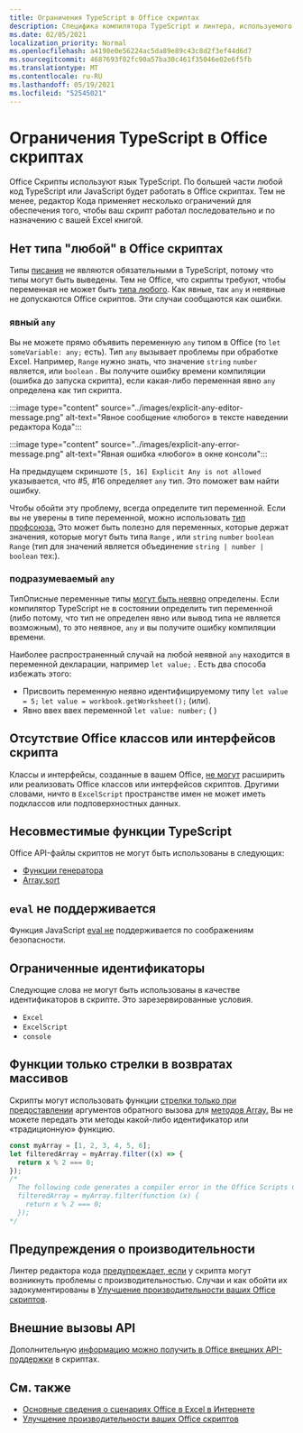 ```yaml
---
title: Ограничения TypeScript в Office скриптах
description: Специфика компилятора TypeScript и линтера, используемого Office Code Scripts.
ms.date: 02/05/2021
localization_priority: Normal
ms.openlocfilehash: a4198e0e56224ac5da89e89c43c8d2f3ef44d6d7
ms.sourcegitcommit: 4687693f02fc90a57ba30c461f35046e02e6f5fb
ms.translationtype: MT
ms.contentlocale: ru-RU
ms.lasthandoff: 05/19/2021
ms.locfileid: "52545021"
---
```

# <a name="typescript-restrictions-in-office-scripts"></a>Ограничения TypeScript в Office скриптах

Office Скрипты используют язык TypeScript. По большей части любой код TypeScript или JavaScript будет работать в Office скриптах. Тем не менее, редактор Кода применяет несколько ограничений для обеспечения того, чтобы ваш скрипт работал последовательно и по назначению с вашей Excel книгой.

## <a name="no-any-type-in-office-scripts"></a>Нет типа "любой" в Office скриптах

Типы [писания](https://www.typescriptlang.org/docs/handbook/typescript-in-5-minutes.html) не являются обязательными в TypeScript, потому что типы могут быть выведены. Тем не Office, что скрипты требуют, чтобы переменная не может быть [типа любого](https://www.typescriptlang.org/docs/handbook/basic-types.html#any). Как явные, так `any` и неявные не допускаются Office скриптов. Эти случаи сообщаются как ошибки.

### <a name="explicit-any"></a>явный `any`

Вы не можете прямо объявить переменную `any` типом в Office (то `let someVariable: any;` есть). Тип `any` вызывает проблемы при обработке Excel. Например, `Range` нужно знать, что значение `string` `number` является, или `boolean` . Вы получите ошибку времени компиляции (ошибка до запуска скрипта), если какая-либо переменная явно `any` определена как тип скрипта.

:::image type="content" source="../images/explicit-any-editor-message.png" alt-text="Явное сообщение «любого» в тексте наведении редактора Кода":::

:::image type="content" source="../images/explicit-any-error-message.png" alt-text="Явная ошибка «любого» в окне консоли":::

На предыдущем скриншоте `[5, 16] Explicit Any is not allowed` указывается, что #5, #16 определяет `any` тип. Это поможет вам найти ошибку.

Чтобы обойти эту проблему, всегда определите тип переменной. Если вы не уверены в типе переменной, можно использовать [тип профсоюза.](https://www.typescriptlang.org/docs/handbook/unions-and-intersections.html) Это может быть полезно для переменных, которые держат значения, которые могут быть типа `Range` , или `string` `number` `boolean` `Range` (тип для значений является объединение `string | number | boolean` тех:).

### <a name="implicit-any"></a>подразумеваемый `any`

ТипОписные переменные типы [могут быть неявно](https://www.typescriptlang.org/docs/handbook/type-inference.html) определены. Если компилятор TypeScript не в состоянии определить тип переменной (либо потому, что тип не определен явно или вывод типа не является возможным), то это неявное, `any` и вы получите ошибку компиляции времени.

Наиболее распространенный случай на любой неявной `any` находится в переменной декларации, например `let value;` . Есть два способа избежать этого:

* Присвоить переменную неявно идентифицируемому типу `let value = 5;` `let value = workbook.getWorksheet();` (или).
* Явно ввех ввех переменной `let value: number;` ( )

## <a name="no-inheriting-office-script-classes-or-interfaces"></a>Отсутствие Office классов или интерфейсов скрипта

Классы и интерфейсы, созданные в вашем Office, [не могут](https://www.typescriptlang.org/docs/handbook/classes.html#inheritance) расширить или реализовать Office классов или интерфейсов скриптов. Другими словами, ничто в `ExcelScript` пространстве имен не может иметь подклассов или подповерхностных данных.

## <a name="incompatible-typescript-functions"></a>Несовместимые функции TypeScript

Office API-файлы скриптов не могут быть использованы в следующих:

* [Функции генератора](https://developer.mozilla.org/docs/Web/JavaScript/Guide/Iterators_and_Generators#generator_functions)
* [Array.sort](https://developer.mozilla.org/docs/Web/JavaScript/Reference/Global_Objects/Array/sort)

## <a name="eval-is-not-supported"></a>`eval` не поддерживается

Функция JavaScript [eval не](https://developer.mozilla.org/docs/Web/JavaScript/Reference/Global_Objects/eval) поддерживается по соображениям безопасности.

## <a name="restricted-identifers"></a>Ограниченные идентификаторы

Следующие слова не могут быть использованы в качестве идентификаторов в скрипте. Это зарезервированные условия.

* `Excel`
* `ExcelScript`
* `console`

## <a name="only-arrow-functions-in-array-callbacks"></a>Функции только стрелки в возвратах массивов

Скрипты могут использовать функции [стрелки только при предоставлении](https://developer.mozilla.org/docs/Web/JavaScript/Reference/Functions/Arrow_functions) аргументов обратного вызова для [методов Array.](https://developer.mozilla.org/docs/Web/JavaScript/Reference/Global_Objects/Array) Вы не можете передать эти методы какой-либо идентификатор или «традиционную» функцию.

```TypeScript
const myArray = [1, 2, 3, 4, 5, 6];
let filteredArray = myArray.filter((x) => {
  return x % 2 === 0;
});
/*
  The following code generates a compiler error in the Office Scripts Code Editor.
  filteredArray = myArray.filter(function (x) {
    return x % 2 === 0;
  });
*/
```

## <a name="performance-warnings"></a>Предупреждения о производительности

Линтер редактора кода [предупреждает, если](https://wikipedia.org/wiki/Lint_(software)) у скрипта могут возникнуть проблемы с производительностью. Случаи и как обойти их задокументированы в [Улучшение производительности ваших Office скриптов](web-client-performance.md).

## <a name="external-api-calls"></a>Внешние вызовы API

Дополнительную [информацию можно получить в Office внешних API-поддержки](external-calls.md) в скриптах.

## <a name="see-also"></a>См. также

* [Основные сведения о сценариях Office в Excel в Интернете](scripting-fundamentals.md)
* [Улучшение производительности ваших Office скриптов](web-client-performance.md)
